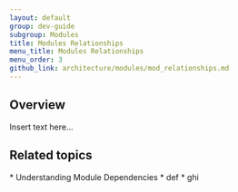 ```yaml
---
layout: default
group: dev-guide
subgroup: Modules
title: Modules Relationships
menu_title: Modules Relationships
menu_order: 3
github_link: architecture/modules/mod_relationships.md
---
```


<h2 id="m2arch-module-relationships-overview">Overview</h2>
Insert text here...



<h2 id="m2arch-module-related">Related topics</h2>
* Understanding Module Dependencies
* def
* ghi
